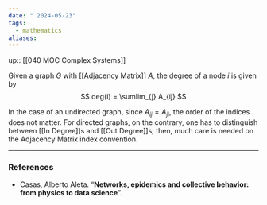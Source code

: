 ```yaml
---
date: " 2024-05-23"
tags:
  - mathematics
aliases:
---
```


up:: [[040 MOC Complex Systems]]

Given a graph $G$ with [[Adjacency Matrix]] $A$, the degree of a node $i$ is given by
$$
deg(i) = \sumlim_{j} A_{ij}
$$

In the case of an undirected graph, since $A_{ij} = A_{ji}$, the order of the indices does not matter. For directed graphs, on the contrary, one has to distinguish between [[In Degree]]s and [[Out Degree]]s; then, much care is needed on the Adjacency Matrix index convention.

---
### References
- Casas, Alberto Aleta. “**Networks, epidemics and collective behavior: from physics to data science**”. 
